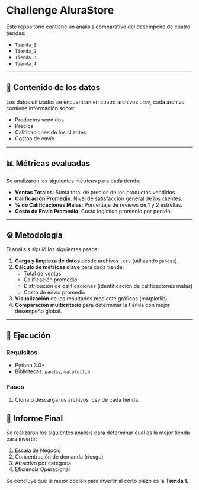 # **Challenge AluraStore**

Este repositorio contiene un análisis comparativo del desempeño de cuatro tiendas:

- `Tienda_1`  
- `Tienda_2`  
- `Tienda_3`  
- `Tienda_4`  

---

## 📁 Contenido de los datos

Los datos utilizados se encuentran en cuatro archivos `.csv`, cada archivo contiene información sobre:

- Productos vendidos  
- Precios  
- Calificaciones de los clientes  
- Costos de envío

---

## 📊 Métricas evaluadas

Se analizaron las siguientes métricas para cada tienda:

- **Ventas Totales**: Suma total de precios de los productos vendidos.  
- **Calificación Promedio**: Nivel de satisfacción general de los clientes.  
- **% de Calificaciones Malas**: Porcentaje de reviews de 1 y 2 estrellas.  
- **Costo de Envío Promedio**: Costo logístico promedio por pedido.

---

## ⚙️ Metodología

El análisis siguió los siguientes pasos:

1. **Carga y limpieza de datos** desde archivos `.csv` (utilizando `pandas`).  
2. **Cálculo de métricas clave** para cada tienda:
   - Total de ventas
   - Calificación promedio
   - Distribución de calificaciones (identificación de calificaciones malas)
   - Costo de envío promedio  
3. **Visualización** de los resultados mediante gráficos (matplotlib).
4. **Comparación multicriterio** para determinar la tienda con mejor desempeño global.

---

## 🚀 Ejecución

### Requisitos
- Python 3.0+
- Bibliotecas: `pandas`, `matplotlib`

### Pasos

1. Clona o descarga los archivos .csv de cada tienda.

## 📄 Informe Final

Se realizaron los siguientes análisis para determinar cual es la mejor tienda para invertir:
1. Escala de Negocio
2. Concentración de demanda (riesgo)
3. Atractivo por categoría
4. Eficiencia Operacional

Se concluye que la mejor opción para invertir al corto plazo es la **Tienda 1**.
